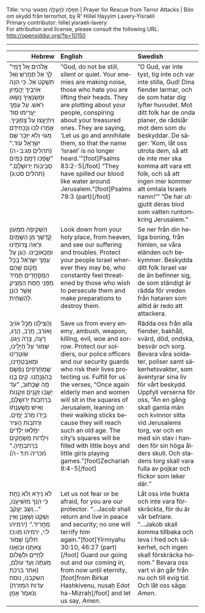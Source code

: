 <html>
<head></head>
<body>
Title: תְּפִלָּה לְהַצָּלָה מִפִּגּוּעֵי טֶרוֹר | Prayer for Rescue from Terror Attacks | Bön om skydd från terrorhot, by R' Hillel Ḥayyim Lavery-Yisraëli<br />
Primary contributor: hillel.yisraeli-lavery<br />
For attribution and license, please consult the following URL: <a href="http://opensiddur.org/?p=10150">http://opensiddur.org/?p=10150</a>
<p />
<hr />

<table style="margin-left: auto;margin-right: auto;" class="draggable">
<thead><tr><th id="x" style="text-align: right;">Hebrew</th><th style="text-align: left;">English</th><th style="text-align: left;">Swedish</th></tr></thead>
<tbody>
<tr><td style="vertical-align:top;" width="28%">
<div class="liturgy" lang="he">
”אֱלֹהִים אַל דֳּמִי לָךְ אַל תֶּחֱרַשׁ וְאַל תִּשְׁקֹט אֵל. 
כִּי הִנֵּה אוֹיְבֶיךָ יֶהֱמָיוּן 
וּמְשַׂנְאֶיךָ נָשְׂאוּ רֹאשׁ. 
עַל עַמְּךָ יַעֲרִימוּ סוֹד 
וְיִתְיָעֲצוּ עַל צְפוּנֶיךָ. 
אָמְרוּ לְכוּ 
וְנַכְחִידֵם מִגּוֹי 
וְלֹא יִזָּכֵר שֵׁם יִשְׂרָאֵל עוֹד.“ <span class="citation">(תהלים פג:ב-ה)</span>
”שָׁפְכוּ דָמָם כַּמַּיִם סְבִיבוֹת יְרוּשָׁלִָֽם.“ <span class="citation">(תהלים סט:ג)</span>
</span></div>
</td>
 
<td style="vertical-align:top;" width="36%">
<div class="english" lang="en">
“God, do not be still, silent or quiet. 
Your enemies are making noise, 
those who hate you are lifting their heads. 
They are plotting about your people, 
conspiring about your treasured ones. 
They are saying, 
‘Let us go and annihilate them, 
so that the name ‘Israel’ is no longer heard.’”[foot]Psalms 83:2-5[/foot] 
“They have spilled our blood like water around Jerusalem.”[foot]Psalms 79:3 (part)[/foot]
</span></div>
</td>
 
<td style="vertical-align:top;" width="36%">
<div class="swedish" lang="sv">
”O Gud, var inte tyst, tig inte och var inte stilla, Gud! 
Dina fiender larmar, 
och de som hatar dig lyfter huvudet. 
Mot ditt folk har de onda planer, 
de rådslår mot dem som du beskyddar. 
De säger: 
’Kom, låt oss utrota dem, så att de inte mer ska komma att vara ett folk, 
och så att ingen mer kommer att omtala Israels namn!’” 
”De har utgjutit deras blod som vatten runtomkring Jerusalem.”
</div>
</td></tr>


<tr><td style="vertical-align:top;" width="28%">
<div class="liturgy" lang="he">
הַשְׁקִֽיפָה מִמְּעוֹן קׇדְשְׁךָ 
מִן הַשָּׁמַֽיִם 
וּרְאֵה צָרוֹתֵֽינוּ וּמַכְאוֹבֵֽינוּ. 
הָגֵן עַל עַמְּךָ יִשְׂרָאֵל בְּכׇל מָקוֹם 
שֶׁהֵם הַמְּפַחֲדִים תָּמִיד 
מִפְּנֵי חֲמַת הַמֵּצִיק 
אֲשֶׁר כּוֹנֵן לְהַשְׁחִית.
</span></div>
</td>
 
<td style="vertical-align:top;" width="36%">
<div class="english" lang="en">
Look down from your holy place, 
from heaven, 
and see our suffering and troubles. 
Protect your people Israel wherever they may be, 
who constantly feel threatened 
by those who wish to persecute them 
and make preparations to destroy them. 
</span></div>
</td>
 
<td style="vertical-align:top;" width="36%">
<div class="swedish" lang="sv">
Se ner från din heliga boning, 
från himlen, 
se våra eländen och bekymmer. 
Beskydda ditt folk Israel var de än befinner sig, 
de som ständigt är rädda 
för vreden från hataren 
som alltid är redo att attackera.
</div>
</td></tr>


<tr><td style="vertical-align:top;" width="28%">
<div class="liturgy" lang="he">
וְהַצִּילֵֽנוּ מִכׇּל אוֹיֵב וְאוֹרֵב, 
חֶֽרֶב, הֶֽרֶג, 
רָעָה, צָרָה וְיָגוֹן. 
שְׁמוֹר עַל חַיָּלֵֽינוּ, 
שׁוֹטְרֵֽינוּ 
וּמְאַבְטְחֵֽינוּ, 
שֶׁמְּחַרְפִים נַפְשָׁם בְּהַגָּנָתֵֽנוּ. 
קַיֵּם בָּֽנוּ מַה שֶּׁכָּתוּב, 
”עֹד יֵשְׁבוּ זְקֵנִים וּזְקֵנוֹת בִּרְחֹבוֹת יְרוּשָׁלָםִ,
וְאִישׁ מִשְׁעַנְתּוֹ בְּיָדוֹ מֵרֹב יָמִֽים. 
וּרְחֹבוֹת הָעִיר יִמָּלְאוּ 
יְלָדִים וִילָדוֹת מְשַׂחֲקִים בִּרְחֹבֹתֶֽיהָ.“ <span class="citation">(זכריה ח:ד-ה)</span>
</span></div>
</td>
 
<td style="vertical-align:top;" width="36%">
<div class="english" lang="en">
Save us from every enemy, ambush, 
weapon, killing, 
evil, woe and sorrow. 
Protect our soldiers, 
our police officers 
and our security guards 
who risk their lives protecting us. 
Fulfill for us the verses, 
“Once again elderly men and women will sit in the squares of Jerusalem, 
leaning on their walking sticks because they will reach such an old age. 
The city’s squares will be filled 
with little boys and little girls playing games.”[foot]Zechariah 8:4-5[/foot]
</span></div>
</td>
 
<td style="vertical-align:top;" width="36%">
<div class="swedish" lang="sv">
Rädda oss från alla fiender, bakhåll, 
svärd, död, 
ondska, besvär och sorg. 
Bevara våra soldater, 
poliser samt säkerhetsvakter, 
som äventyrar 
sina liv för vårt beskydd. 
Uppfyll verserna för oss, 
”Än en gång skall gamla män och kvinnor sitta vid Jerusalems torg, 
var och en med sin stav i handen för sin höga ålders skull. 
Och stadens torg skall vara fulla 
av pojkar och flickor som leker där.”
</div>
</td></tr>


<tr><td style="vertical-align:top;" width="28%">
<div class="liturgy" lang="he">
לֹא נִירָא וְלֹא נֵחָת 
כִּי הִנְּךָ מוֹשִׁיעֵֽנוּ, 
”...וְשָׁב יַעֲקֹב וְשָׁקַט וְשַׁאֲנַן 
וְאֵין מַחֲרִיד.“ <span class="citation">(ירמיהו ל:י, ירמיהו מו:כז חלק)</span>
שְׁמוֹר צֵאתֵֽנוּ וּבוֹאֵֽנוּ לְחַֽיִּים וּלְשָׁלוֹם 
מֵעַתָּה וְעַד עוֹלָם, <span class="citation">(אחר ברכת השקבנו, נוסח עדות המזרח)</span>
וְנֹאמַר אָמֵן.
</span></div>
</td>
 
<td style="vertical-align:top;" width="36%">
<div class="english" lang="en">
Let us not fear or be afraid, 
for you are our protector. 
“...Jacob shall return and live in peace and security; 
no one will terrify him again.”[foot]Yirmiyahu 30:10, 46:27 (part)[/foot] 
Guard our going out and our coming in, 
from now until eternity,[foot]from Birkat Hashkivenu, nusaḥ Edot ha-Mizraḥ[/foot] 
and let us say, <em>Amen</em>.
</span></div>
</td>
 
<td style="vertical-align:top;" width="36%">
<div class="swedish" lang="sv">
Låt oss inte frukta och inte vara förskräckta, 
för du är vår befriare. 
”...Jakob skall komma tillbaka och leva i fred och säkerhet, 
och ingen skall förskräcka honom.”
Bevara oss vart vi än går
 från nu och till evig tid. 
Och låt oss säga: <em>Amen</em>.
</div>
</td></tr>
</tbody></table>



</body>
</html>
